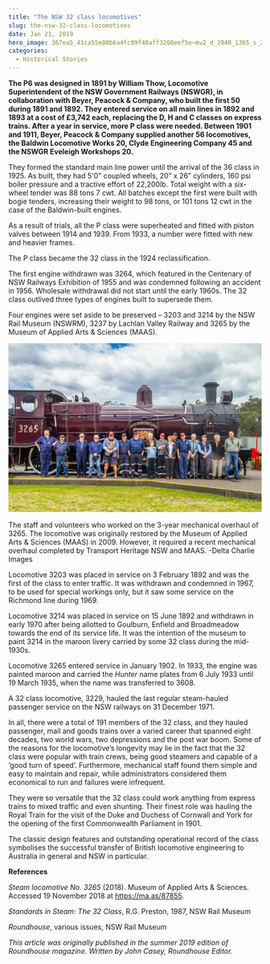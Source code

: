 ```yaml
---
title: "The NSW 32 class locomotives"
slug: the-nsw-32-class-locomotives
date: Jan 21, 2019
hero_image: 367ea5_41ca55e80b6a4fc09f48aff3208eef5e~mv2_d_2048_1365_s_2.jpg
categories:
  - Historical Stories
---
```



**The P6 was designed in 1891 by William Thow, Locomotive Superintendent of the NSW Government Railways (NSWGR), in collaboration with Beyer, Peacock & Company, who built the first 50 during 1891 and 1892. They entered service on all main lines in 1892 and 1893 at a cost of £3,742 each, replacing the D, H and C classes on express trains. After a year in service, more P class were needed. Between 1901 and 1911, Beyer, Peacock & Company supplied another 56 locomotives, the Baldwin Locomotive Works 20, Clyde Engineering Company 45 and the NSWGR Eveleigh Workshops 20.**

They formed the standard main line power until the arrival of the 36 class in 1925. As built, they had 5'0" coupled wheels, 20” x 26” cylinders, 160 psi boiler pressure and a tractive effort of 22,200lb. Total weight with a six-wheel tender was 88 tons 7 cwt. All batches except the first were built with bogie tenders, increasing their weight to 98 tons, or 101 tons 12 cwt in the case of the Baldwin-built engines.

As a result of trials, all the P class were superheated and fitted with piston valves between 1914 and 1939. From 1933, a number were fitted with new and heavier frames.

The P class became the 32 class in the 1924 reclassification.

The first engine withdrawn was 3264, which featured in the Centenary of NSW Railways Exhibition of 1955 and was condemned following an accident in 1956. Wholesale withdrawal did not start until the early 1960s. The 32 class outlived three types of engines built to supersede them.

Four engines were set aside to be preserved – 3203 and 3214 by the NSW Rail Museum (NSWRM), 3237 by Lachlan Valley Railway and 3265 by the Museum of Applied Arts & Sciences (MAAS).

![ree](367ea5_41ca55e80b6a4fc09f48aff3208eef5e~mv2_d_2048_1365_s_2.jpg)

The staff and volunteers who worked on the 3-year mechanical overhaul of 3265. The locomotive was originally restored by the Museum of Applied Arts & Sciences (MAAS) in 2009. However, it required a recent mechanical overhaul completed by Transport Heritage NSW and MAAS. -Delta Charlie Images

Locomotive 3203 was placed in service on 3 February 1892 and was the first of the class to enter traffic. It was withdrawn and condemned in 1967, to be used for special workings only, but it saw some service on the Richmond line during 1969.

Locomotive 3214 was placed in service on 15 June 1892 and withdrawn in early 1970 after being allotted to Goulburn, Enfield and Broadmeadow towards the end of its service life. It was the intention of the museum to paint 3214 in the maroon livery carried by some 32 class during the mid-1930s.

Locomotive 3265 entered service in January 1902. In 1933, the engine was painted maroon and carried the *Hunter* name plates from 6 July 1933 until 19 March 1935, when the name was transferred to 3608.

A 32 class locomotive, 3229, hauled the last regular steam-hauled passenger service on the NSW railways on 31 December 1971.

In all, there were a total of 191 members of the 32 class, and they hauled passenger, mail and goods trains over a varied career that spanned eight decades, two world wars, two depressions and the post war boom. Some of the reasons for the locomotive’s longevity may lie in the fact that the 32 class were popular with train crews, being good steamers and capable of a ‘good turn of speed’. Furthermore, mechanical staff found them simple and easy to maintain and repair, while administrators considered them economical to run and failures were infrequent.

They were so versatile that the 32 class could work anything from express trains to mixed traffic and even shunting. Their finest role was hauling the Royal Train for the visit of the Duke and Duchess of Cornwall and York for the opening of the first Commonwealth Parliament in 1901.

The classic design features and outstanding operational record of the class symbolises the successful transfer of British locomotive engineering to Australia in general and NSW in particular.

**References**

*Steam locomotive No. 3265* (2018). Museum of Applied Arts & Sciences. Accessed 19 ‎November 2018 at https://ma.as/87855.

*Standards in Steam: The 32 Class*, R.G. Preston, 1987, NSW Rail Museum

*Roundhouse*, various issues, NSW Rail Museum

*This article was originally published in the summer 2019 edition of Roundhouse magazine. Written by John Casey, Roundhouse Editor.*
